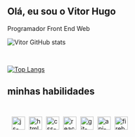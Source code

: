 ## Olá, eu sou o Vitor Hugo
Programador Front End Web

![Vitor GitHub stats](https://github-readme-stats.vercel.app/api?username=888888b&show_icons=true&theme=dracula)

<br/>

[![Top Langs](https://github-readme-stats.vercel.app/api/top-langs/?username=888888b)](https://github.com/888888b/github-readme-stats)


## minhas habilidades

<div style="display: block; padding: 10px"> <br>
  <img align="center" height="30" width="" alt="js-icon"  src="https://img.shields.io/badge/JavaScript-F7DF1E?style=for-the-badge&logo=javascript&logoColor=black" style="margin-right: 5px; margin-bottom: 5px;">

  <img align="center" height="30" width="" alt="html-icon" src="https://img.shields.io/badge/HTML5-E34F26?style=for-the-badge&logo=html5&logoColor=white" style="margin-right: 5px; margin-bottom: 5px;">

  <img align="center" height="30" width="" alt="css-icon" src="https://img.shields.io/badge/CSS3-1572B6?style=for-the-badge&logo=css3&logoColor=white" style="margin-right: 5px; margin-bottom: 5px;">
  
  <img align="center" height="30" width="" alt="react-icon" src="https://img.shields.io/badge/React-20232A?style=for-the-badge&logo=react&logoColor=61DAFB" style="margin-right: 5px; margin-bottom: 5px;">
  
  <img align="center" height="30" width="" alt="git-icon" src="https://img.shields.io/badge/GIT-32CD32?style=for-the-badge&logo=git&logoColor=white" style="margin-right: 5px; margin-bottom: 5px;">

 <img align='center' height='30' width='' alt='api-icon' src='https://img.shields.io/badge/REST%20API-orangered?style=for-the-badge&logo=rest&logoColor=white' style="margin-right: 5px; margin-bottom: 5px;">

 <img align="center" height="30" width="" alt="firebase-icon" src="https://img.shields.io/badge/Firebase-9400D3?style=for-the-badge&logo=firebase&logoColor=white" style="margin-right: 5px; margin-bottom: 5px;">
  
</div>

